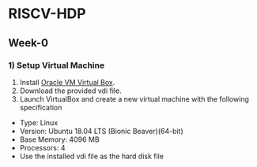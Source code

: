 # RISCV-HDP
## Week-0
### 1) Setup Virtual Machine
1. Install [Oracle VM Virtual Box](https://www.virtualbox.org/wiki/Downloads).
2. Download the provided vdi file.
3. Launch VirtualBox and create a new virtual machine with the following specification
- Type: Linux
- Version: Ubuntu 18.04 LTS (Bionic Beaver)(64-bit)
- Base Memory: 4096 MB 
- Processors: 4
- Use the installed vdi file as the hard disk file
